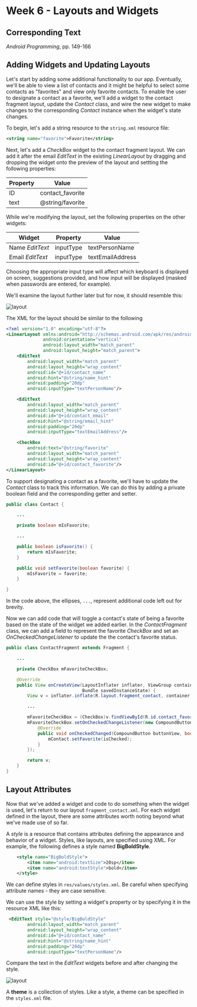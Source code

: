 # Week 6 - Layouts and Widgets

## Corresponding Text
*Android Programming*, pp. 149-166

## Adding Widgets and Updating Layouts
Let's start by adding some additional functionality to our app.  Eventually, 
we'll be able to view a list of contacts and it might be helpful to select 
some contacts as "favorites" and view only favorite contacts.  To enable the 
user to designate a contact as a favorite, we'll add a widget to the contact 
fragment layout, update the *Contact* class, and wire the new widget to 
make changes to the corresponding *Contact* instance when the widget's state 
changes.  

To begin, let's add a string resource to the `string.xml` resource file:

```xml
<string name="favorite">Favorite</string>
```

Next, let's add a *CheckBox* widget to the contact fragment layout.  We can 
add it after the email *EditText* in the existing *LinearLayout* by dragging 
and dropping the widget onto the preview of the layout and settting the 
following properties:

| Property | Value            |
|----------|------------------|
| ID       | contact_favorite |
| text     | @string/favorite |

While we're modifying the layout, set the following properties on the other 
widgets:

| Widget           | Property  | Value            |
|------------------|-----------|------------------|
| Name *EditText*  | inputType | textPersonName   |
| Email *EditText* | inputType | textEmailAddress |

Choosing the appropriate input type will affect which keyboard is displayed 
on screen, suggestions provided, and how input will be displayed (masked when 
passwords are entered, for example).

We'll examine the layout further later but for now, it should resemble this:

![layout](images/initial-layout.png)

The XML for the layout should be similar to the following

```xml
<?xml version="1.0" encoding="utf-8"?>
<LinearLayout xmlns:android="http://schemas.android.com/apk/res/android"
              android:orientation="vertical"
              android:layout_width="match_parent"
              android:layout_height="match_parent">
    <EditText
        android:layout_width="match_parent"
        android:layout_height="wrap_content"
        android:id="@+id/contact_name"
        android:hint="@string/name_hint"
        android:padding="20dp"
        android:inputType="textPersonName"/>

    <EditText
        android:layout_width="match_parent"
        android:layout_height="wrap_content"
        android:id="@+id/contact_email"
        android:hint="@string/email_hint"
        android:padding="20dp"
        android:inputType="textEmailAddress"/>

    <CheckBox
        android:text="@string/favorite"
        android:layout_width="match_parent"
        android:layout_height="wrap_content"
        android:id="@+id/contact_favorite"/>
</LinearLayout>
```

To support designating a contact as a favorite, we'll have to update the 
*Contact* class to track this information.  We can do this by adding a 
private boolean field and the corresponding getter and setter.

```java
public class Contact {

    ...

    private boolean mIsFavorite;

    ...

    public boolean isFavorite() {
        return mIsFavorite;
    }

    public void setFavorite(boolean favorite) {
        mIsFavorite = favorite;
    }

}
```

In the code above, the ellipses, `...`, represent additional code left out 
for brevity.

Now we can add code that will toggle a contact's state of being a favorite 
based on the state of the widget we added earlier.  In the *ContactFragment* 
class, we can add a field to represent the favorite *CheckBox* and set an 
*OnCheckedChangeListener* to update the the contact's favorite status.

```java
public class ContactFragment extends Fragment {

    ...

    private CheckBox mFavoriteCheckBox;

    @Override
    public View onCreateView(LayoutInflater inflater, ViewGroup container,
                             Bundle savedInstanceState) {
        View v = inflater.inflate(R.layout.fragment_contact, container, false);

        ...

        mFavoriteCheckBox = (CheckBox)v.findViewById(R.id.contact_favorite);
        mFavoriteCheckBox.setOnCheckedChangeListener(new CompoundButton.OnCheckedChangeListener() {
            @Override
            public void onCheckedChanged(CompoundButton buttonView, boolean isChecked) {
                mContact.setFavorite(isChecked);
            }
        });

        return v;
    }
}
```

## Layout Attributes
Now that we've added a widget and code to do something when the widget is used, 
let's return to our layout `fragment_contact.xml`.  For each widget defined 
in the layout, there are some attributes worth noting beyond what we've made 
use of so far.

A *style* is a resource that contains attributes defining the appearance and 
behavior of a widget.  Styles, like layouts, are specified using XML.  For 
example, the following defines a style named **BigBoldStyle**. 

```xml
    <style name="BigBoldStyle">
        <item name="android:textSize">20sp</item>
        <item name="android:textStyle">bold</item>
    </style>
```

We can define styles in `res/values/styles.xml`.  Be careful when specifying 
attribute names - they are case sensitive.

We can use the style by setting a widget's property or by specifying it in 
the resource XML like this:

```xml
 <EditText style="@style/BigBoldStyle"
        android:layout_width="match_parent"
        android:layout_height="wrap_content"
        android:id="@+id/contact_name"
        android:hint="@string/name_hint"
        android:padding="20dp"
        android:inputType="textPersonName"/>
```

Compare the text in the *EditText* widgets before and after changing the style.

![layout](images/style.png)

A **theme** is a collection of styles.  Like a style, a theme can be specified 
in the `styles.xml` file.